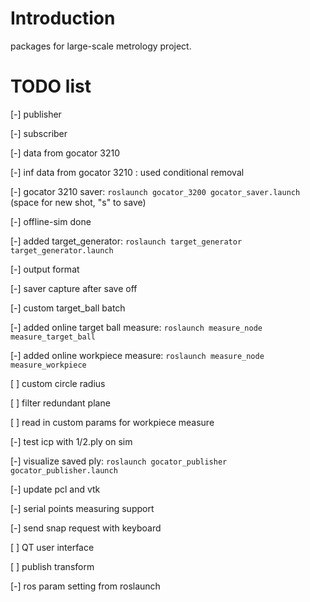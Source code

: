 # Introduction

packages for large-scale metrology project. 

# TODO list

[-] publisher

[-] subscriber

[-] data from gocator 3210

[-] inf data from gocator 3210 : used conditional removal

[-] gocator 3210 saver: ```roslaunch gocator_3200 gocator_saver.launch``` (space for new shot, "s" to save)

[-] offline-sim done 

[-] added target_generator: ```roslaunch target_generator target_generator.launch```

[-] output format

[-] saver capture after save off

[-] custom target_ball batch

[-] added online target ball measure: ```roslaunch measure_node measure_target_ball```

[-] added online workpiece measure: ```roslaunch measure_node measure_workpiece```

[ ] custom circle radius

[ ] filter redundant plane

[ ] read in custom params for workpiece measure

[-] test icp with 1/2.ply on sim

[-] visualize saved ply: ```roslaunch gocator_publisher gocator_publisher.launch```

[-] update pcl and vtk

[-] serial points measuring support

[-] send snap request with keyboard

[ ] QT user interface

[ ] publish transform

[-] ros param setting from roslaunch 